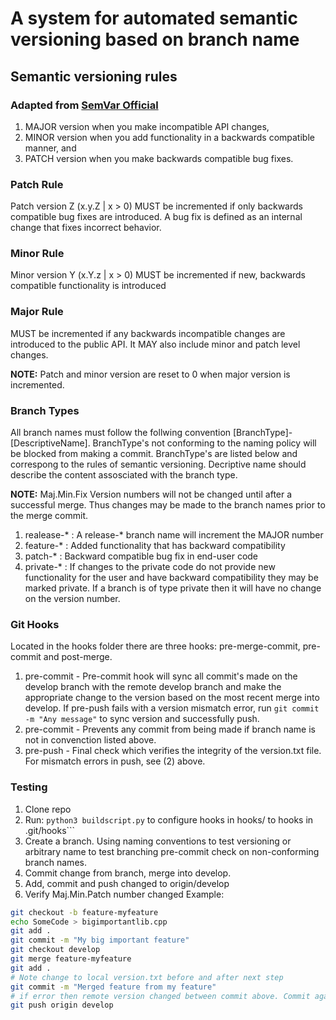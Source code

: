 # A system for automated semantic versioning based on branch name

## Semantic versioning rules
### Adapted from [SemVar Official](https://semver.org) 
1. MAJOR version when you make incompatible API changes,
2. MINOR version when you add functionality in a backwards compatible manner, and
3. PATCH version when you make backwards compatible bug fixes.

### Patch Rule
Patch version Z (x.y.Z | x > 0) MUST be incremented if only backwards compatible bug fixes are introduced. A bug fix is defined as an internal change that fixes incorrect behavior.

### Minor Rule
Minor version Y (x.Y.z | x > 0) MUST be incremented if new, backwards compatible functionality is introduced
### Major Rule
MUST be incremented if any backwards incompatible changes are introduced to the public API. It MAY also include minor and patch level changes. 

**NOTE:** Patch and minor version are reset to 0 when major version is incremented.
### Branch Types
All branch names must follow the follwing convention [BranchType]-[DescriptiveName]. BranchType's not conforming to the naming policy will be blocked from making a commit. BranchType's are listed below and correspong to the rules of semantic versioning. Decriptive name should describe the content assosciated with the branch type.

**NOTE:** Maj.Min.Fix Version numbers will not be changed until after a successful merge. Thus changes may be made to the branch names prior to the merge commit. 

1. realease-* : A release-* branch name will increment the MAJOR number
2. feature-* : Added functionality that has backward compatibility 
3. patch-* : Backward compatible bug fix in end-user code
4. private-* : If changes to the private code do not provide new functionality for the user and have backward compatibility they may be marked private. If a branch is of type private then it will have no change on the version number.
### Git Hooks
Located in the hooks folder there are three hooks: pre-merge-commit, pre-commit and post-merge.

1. pre-commit - Pre-commit hook will sync all commit's made on the develop branch with the remote develop branch and make the appropriate change to the version based on the most recent merge into develop. If pre-push fails with a version mismatch error, run ```git commit -m "Any message"``` to sync version and successfully push.
3. pre-commit - Prevents any commit from being made if branch name is not in convenction listed above. 
4. pre-push - Final check which verifies the integrity of the version.txt file. For mismatch errors in push, see (2) above.


### Testing
1. Clone repo
2. Run: ```python3 buildscript.py``` to configure hooks in hooks/ to hooks in .git/hooks```
3. Create a branch. Using naming conventions to test versioning or arbitrary name to test branching pre-commit check on non-conforming branch names.
4. Commit change from branch, merge into develop.
5. Add, commit and push changed to origin/develop
6. Verify Maj.Min.Patch number changed 
Example:
```bash
git checkout -b feature-myfeature
echo SomeCode > bigimportantlib.cpp
git add .
git commit -m "My big important feature"
git checkout develop
git merge feature-myfeature
git add .
# Note change to local version.txt before and after next step
git commit -m "Merged feature from my feature" 
# if error then remote version changed between commit above. Commit again and retry
git push origin develop 
```
